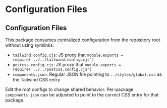 # Configuration Files

## Configuration Files

This package consumes centralized configuration from the repository root without using symlinks:

- `tailwind.config.cjs`: JS proxy that `module.exports = require('../../tailwind.config.cjs')`
- `postcss.config.cjs`: JS proxy that `module.exports = require('../../postcss.config.cjs')`
- `components.json`: Regular JSON file pointing to `../styles/global.css` as the Tailwind CSS entry

Edit the root configs to change shared behavior. Per-package `components.json` can be adjusted to point to the correct CSS entry for that package.
